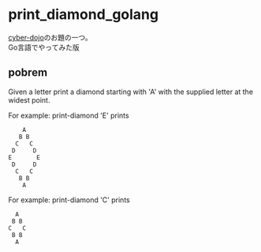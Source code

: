 # print_diamond_golang

[cyber-dojo](https://cyber-dojo.org/)のお題の一つ。  
Go言語でやってみた版

## pobrem

Given a letter print a diamond starting with 'A'
with the supplied letter at the widest point.

For example: print-diamond 'E' prints
```
    A
   B B
  C   C
 D     D
E       E
 D     D
  C   C
   B B
    A
```
For example: print-diamond 'C' prints

```
  A
 B B
C   C
 B B
  A
```
